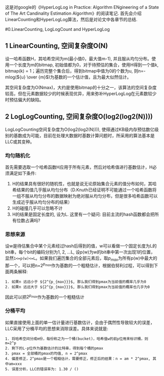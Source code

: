 <script type="text/javascript" src="http://cdn.mathjax.org/mathjax/latest/MathJax.js?config=default"></script>

这是对google的《HyperLogLog in Practice: Algorithm ENgineering of a State of The Art Candinality Estimation Algorithm》的阅读笔记. 首先会介绍LinearCounting和HyperLogLog算法，然后是对论文中各章节的总结.

#0.LinearCounting, LogLogCount  and HyperLogLog

## 1 LinearCounting, 空间复杂度O(N)
设一哈希函数H，其哈希空间为m(最小值0，最大值m-1), 并且服从均匀分布。使用一个长度为m的bitmap, 初始值都为0，对于待预估的集合，使用H得到一个值k, bitmap(k) = 1；遍历完整个集合后，得到bitmap中值为0的个数为u, 则n=-mlog(${u} \over {m}$)​为基数的一个估计值，且为最大似然估计。

其空间复杂度为O(Nmax)，大约是使用bitmap的十分之一，该算法的空间复杂度较高，但在元素数据较少的时候表现优异，用来弥补HyperLogLog在元素数较少时预估偏大的缺陷。

## 2 LogLogCounting, 空间复杂度O(log2(log2(N))))
LogLogCounting空间复杂度为O(log2(log2(N)))), 使得通过KB级内存预估数亿级别的基数成为可能，目前在处理大数据时基数计算问题时，所采用的算法基本是LLC或其变种。

###  均匀随机化
首先需要选取一个哈希函数H应用于所有元素，然后对哈希值进行基数估计，H必须满足如下条件:

1. H的结果具有很好的随机性，也就是说无论原始集合元素的值分布如何，其哈希结果的值几乎服从均匀分布（D.Knuth已经证明不可能通过一个哈希函数将一组不服从均匀分布的数据映射为绝对服从均匀分布，但是很多哈希函数可以生成近乎服从均匀分布的结果）
2. H的碰撞几乎可以忽略不计
3. H的结果是固定长度的, 设为L. 这里有一个疑问: 目前主流的hash函数都会把所有位数占满吗?

### 思想来源
设w是待估集合中某个元素经过hash后得到的值，w可以看做一个固定长度为L的bit串，每个bit的编码分别为1, 2, ...L, 设p(w)为w的bit串中第一次出现1的位置，显然`1<=p(w)<=L`。如果我们遍历集合的全部元素后，取$p_{max}$为所有p(w)中最大的那一个，可以把n=${2^{p_{max}}}$作为基数的一个粗糙估计，根据伯努利过程，可以得到下面两条解释:

    1. 如果n 远远小于 ${2^{p_{max}}}$, 那么我们得到pmax为当前值的概率几乎为0
    2. 如果n 远远大于 ${2^{p_{max}}}$, 那么我们得到pmax为当前值的概率也几乎为0

因此可以把${2^{p_{max}}}$作为基数的一个粗糙估计

### 分桶平均
如果直接使用上面的单一估计量进行基数估计，会由于偶然性导致较大的误差，LLC采用了分桶平均的思想来消除误差。具体来说就是:
    
    1. 将哈希空间分成m份，每份称之为一个桶(bucket)，哈希值w的前p位用来标识桶，则m=2^p
    2. 剩下的L-p位作为基数估计的比特串，得到每个桶的pmax
    3. pmax = 全部桶的pmax的均值, n = 2^pmax
    4. 偏差修正，2^pmax是一个粗糙估计，需要修正，修正后的结果：n = am * 2^pmax, 其中am=xxx
    5. 误差分析，LLC的错误率为: 1.30 / ()







